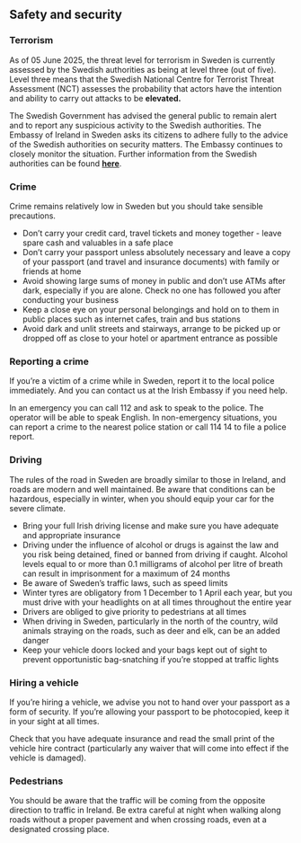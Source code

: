 ## Safety and security

### **Terrorism**

As of 05 June 2025, the threat level for terrorism in Sweden is currently assessed by the Swedish authorities as being at level three (out of five). Level three means that the Swedish National Centre for Terrorist Threat Assessment (NCT) assesses the probability that actors have the intention and ability to carry out attacks to be **elevated.**

The Swedish Government has advised the general public to remain alert and to report any suspicious activity to the Swedish authorities. The Embassy of Ireland in Sweden asks its citizens to adhere fully to the advice of the Swedish authorities on security matters. The Embassy continues to closely monitor the situation. Further information from the Swedish authorities can be found [**here**](https://www.krisinformation.se/en).

### **Crime**

Crime remains relatively low in Sweden but you should take sensible precautions.

* Don’t carry your credit card, travel tickets and money together - leave spare cash and valuables in a safe place
* Don’t carry your passport unless absolutely necessary and leave a copy of your passport (and travel and insurance documents) with family or friends at home
* Avoid showing large sums of money in public and don’t use ATMs after dark, especially if you are alone. Check no one has followed you after conducting your business
* Keep a close eye on your personal belongings and hold on to them in public places such as internet cafes, train and bus stations
* Avoid dark and unlit streets and stairways, arrange to be picked up or dropped off as close to your hotel or apartment entrance as possible

### **Reporting a crime**

If you’re a victim of a crime while in Sweden, report it to the local police immediately. And you can contact us at the Irish Embassy if you need help.

In an emergency you can call 112 and ask to speak to the police. The operator will be able to speak English. In non-emergency situations, you can report a crime to the nearest police station or call 114 14 to file a police report.

### **Driving**

The rules of the road in Sweden are broadly similar to those in Ireland, and roads are modern and well maintained. Be aware that conditions can be hazardous, especially in winter, when you should equip your car for the severe climate.

* Bring your full Irish driving license and make sure you have adequate and appropriate insurance
* Driving under the influence of alcohol or drugs is against the law and you risk being detained, fined or banned from driving if caught. Alcohol levels equal to or more than 0.1 milligrams of alcohol per litre of breath can result in imprisonment for a maximum of 24 months
* Be aware of Sweden’s traffic laws, such as speed limits
* Winter tyres are obligatory from 1 December to 1 April each year, but you must drive with your headlights on at all times throughout the entire year
* Drivers are obliged to give priority to pedestrians at all times
* When driving in Sweden, particularly in the north of the country, wild animals straying on the roads, such as deer and elk, can be an added danger
* Keep your vehicle doors locked and your bags kept out of sight to prevent opportunistic bag-snatching if you’re stopped at traffic lights

### **Hiring a vehicle**

If you’re hiring a vehicle, we advise you not to hand over your passport as a form of security. If you’re allowing your passport to be photocopied, keep it in your sight at all times.

Check that you have adequate insurance and read the small print of the vehicle hire contract (particularly any waiver that will come into effect if the vehicle is damaged).

### **Pedestrians**

You should be aware that the traffic will be coming from the opposite direction to traffic in Ireland. Be extra careful at night when walking along roads without a proper pavement and when crossing roads, even at a designated crossing place.